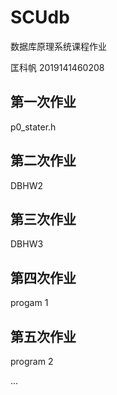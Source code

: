 # SCUdb

数据库原理系统课程作业

匡科帆 2019141460208

## 第一次作业
p0_stater.h

## 第二次作业
DBHW2

## 第三次作业
DBHW3

## 第四次作业
progam 1

## 第五次作业
program 2

...
